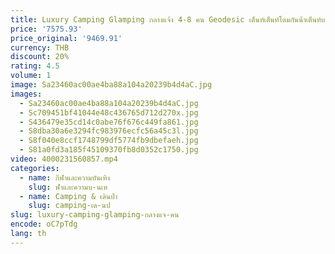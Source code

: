 ```yaml
---
title: Luxury Camping Glamping กลางแจ้ง 4-8 คน Geodesic เต็นท์เต็นท์โดมกันน้ําเต็นท์บอล
price: '7575.93'
price_original: '9469.91'
currency: THB
discount: 20%
rating: 4.5
volume: 1
image: Sa23460ac00ae4ba88a104a20239b4d4aC.jpg
images:
  - Sa23460ac00ae4ba88a104a20239b4d4aC.jpg
  - Sc709451bf41044e48c436765d712d270x.jpg
  - S436479e35cd14c0abe76f676c449fa861.jpg
  - S8dba30a6e3294fc983976ecfc56a45c3l.jpg
  - S8f040e8ccf1748799df5774fb9dbefaeh.jpg
  - S81a0fd3a185f45109370fb8d0352c1750.jpg
video: 4000231560857.mp4
categories:
  - name: กีฬาและความบันเทิง
    slug: ฬาและความบ-นเท
  - name: Camping & เดินป่า
    slug: camping-เด-นป
slug: luxury-camping-glamping-กลางแจ-คน
encode: oC7pTdg
lang: th
---
```

  